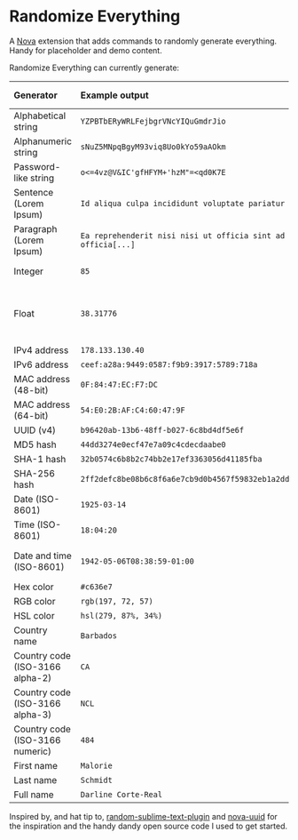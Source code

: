 # Randomize Everything

A [Nova](https://nova.app) extension that adds commands to randomly generate everything. Handy for placeholder and demo content.

Randomize Everything can currently generate:

| Generator                       | Example output                                                      | Editable preferences                   |
| :------------------------------ | :------------------------------------------------------------------ | :------------------------------------- |
| Alphabetical string             | `YZPBTbERyWRLFejbgrVNcYIQuGmdrJio`                                  | String length                          |
| Alphanumeric string             | `sNuZ5MNpqBgyM93viq8Uo0kYo59aAOkm`                                  | String length                          |
| Password-like string            | `o<=4vz@V&IC'gfHFYM+'hzM"=<qd0K7E`                                  | String length                          |
| Sentence (Lorem Ipsum)          | `Id aliqua culpa incididunt voluptate pariatur nisi mollit[...]`    |                                        |
| Paragraph (Lorem Ipsum)         | `Ea reprehenderit nisi nisi ut officia sint ad fugiat officia[...]` |                                        |
| Integer                         | `85`                                                                | Number range                           |
| Float                           | `38.31776`                                                          | Number range, number of decimal places |
| IPv4 address                    | `178.133.130.40`                                                    |                                        |
| IPv6 address                    | `ceef:a28a:9449:0587:f9b9:3917:5789:718a`                           |                                        |
| MAC address (48-bit)            | `0F:84:47:EC:F7:DC`                                                 |                                        |
| MAC address (64-bit)            | `54:E0:2B:AF:C4:60:47:9F`                                           |                                        |
| UUID (v4)                       | `b96420ab-13b6-48ff-b027-6c8bd4df5e6f`                              |                                        |
| MD5 hash                        | `44dd3274e0ecf47e7a09c4cdecdaabe0`                                  |                                        |
| SHA-1 hash                      | `32b0574c6b8b2c74bb2e17ef3363056d41185fba`                          |                                        |
| SHA-256 hash                    | `2ff2defc8be08b6c8f6a6e7cb9d0b4567f59832eb1a2ddb8f1567636eee072c9`  |                                        |
| Date (ISO-8601)                 | `1925-03-14`                                                        | Year range                             |
| Time (ISO-8601)                 | `18:04:20`                                                          |                                        |
| Date and time (ISO-8601)        | `1942-05-06T08:38:59-01:00`                                         | Year range, timezone format            |
| Hex color                       | `#c636e7`                                                           | Capitalization                         |
| RGB color                       | `rgb(197, 72, 57)`                                                  |                                        |
| HSL color                       | `hsl(279, 87%, 34%)`                                                |                                        |
| Country name                    | `Barbados`                                                          |                                        |
| Country code (ISO-3166 alpha-2) | `CA`                                                                |                                        |
| Country code (ISO-3166 alpha-3) | `NCL`                                                               |                                        |
| Country code (ISO-3166 numeric) | `484`                                                               |                                        |
| First name                      | `Malorie`                                                           |                                        |
| Last name                       | `Schmidt`                                                           |                                        |
| Full name                       | `Darline Corte-Real`                                                |                                        |

Inspired by, and hat tip to, [random-sublime-text-plugin](https://github.com/kimpettersen/random-sublime-text-plugin) and [nova-uuid](https://github.com/henrikdahl/nova-uuid) for the inspiration and the handy dandy open source code I used to get started.
